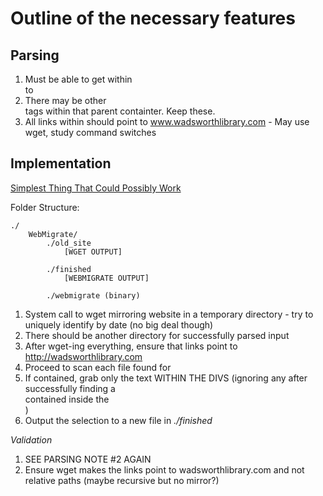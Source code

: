 Outline of the necessary features
=====


Parsing
-----

1. Must be able to get within <div class="rightcontent"> to </div>
1. There may be other <div> tags within that parent containter. Keep these.
1. All links within should point to www.wadsworthlibrary.com - May use wget, study command switches


Implementation
-----

[Simplest Thing That Could Possibly Work](http://c2.com/cgi/wiki?DoTheSimplestThingThatCouldPossiblyWork)

Folder Structure:

    ./
        WebMigrate/
            ./old_site
                [WGET OUTPUT]
                
            ./finished
                [WEBMIGRATE OUTPUT]
                
            ./webmigrate (binary)


1. System call to wget mirroring website in a temporary directory - try to uniquely identify by date (no big deal though)
1. There should be another directory for successfully parsed input
1. After wget-ing everything, ensure that links point to http://wadsworthlibrary.com
1. Proceed to scan each file found for <div class="rightcontent">
1. If contained, grab only the text WITHIN THE DIVS (ignoring any </div> after successfully finding a <div> contained inside the <div class="rightcontainer">)
1. Output the selection to a new file in *./finished*

*Validation*

1. SEE PARSING NOTE #2 AGAIN
1. Ensure wget makes the links point to wadsworthlibrary.com and not relative paths (maybe recursive but no mirror?)
